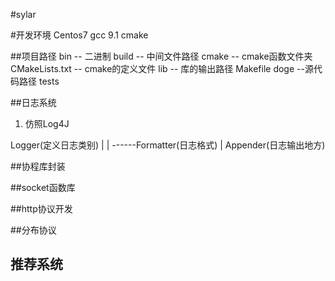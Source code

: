 #sylar

#开发环境 
Centos7
gcc 9.1
cmake

##项目路径
bin -- 二进制
build -- 中间文件路径
cmake -- cmake函数文件夹
CMakeLists.txt -- cmake的定义文件
lib -- 库的输出路径
Makefile 
doge --源代码路径
tests

##日志系统
1)  仿照Log4J

   Logger(定义日志类别)
     |
     |  ------Formatter(日志格式)
     |
   Appender(日志输出地方)




##协程库封装

##socket函数库

##http协议开发

##分布协议

## 推荐系统
